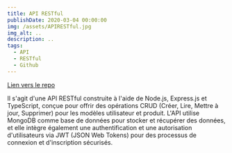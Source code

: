 ```yaml
---
title: API RESTful
publishDate: 2020-03-04 00:00:00
img: /assets/APIRESTful.jpg
img_alt: ..
description: ..
tags:
  - API
  - RESTful
  - Github
---
```


[Lien vers le repo](https://github.com/Gregory-Lameyeur/Api-REST-User-Product-NodeJS.git)

Il s'agit d'une API RESTful construite à l'aide de Node.js, Express.js et TypeScript, conçue pour offrir des opérations CRUD (Créer, Lire, Mettre à jour, Supprimer) pour les modèles utilisateur et produit. L'API utilise MongoDB comme base de données pour stocker et récupérer des données, et elle intègre également une authentification et une autorisation d'utilisateurs via JWT (JSON Web Tokens) pour des processus de connexion et d'inscription sécurisés.
